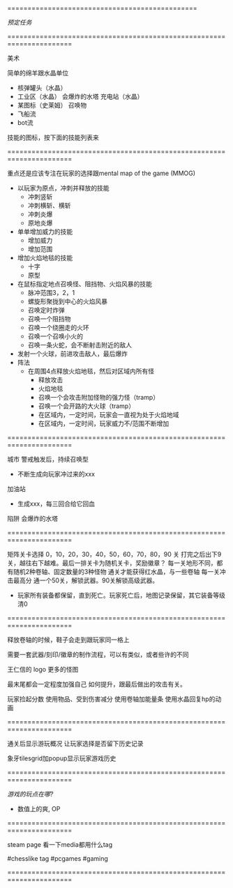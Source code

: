 
===============================================

*预定任务*

======================================================================

美术

简单的绵羊跟水晶单位
* 核弹罐头（水晶）
* 工业区（水晶）
会爆炸的水塔
充电站（水晶）
* 某图标（史莱姆）
召唤物
* 飞船流
* bot流

技能的图标，按下面的技能列表来

======================================================================

重点还是应该专注在玩家的选择跟mental map of the game (MMOG)
* 以玩家为原点，冲刺并释放的技能
  - 冲刺竖斩
  - 冲刺横斩、横斩
  - 冲刺炎爆
  - 原地炎爆
* 单单增加威力的技能
  - 增加威力
  - 增加范围
* 增加火焰地毯的技能
  - 十字
  - 原型
* 在鼠标指定地点召唤怪、阻挡物、火焰风暴的技能
  - 脉冲范围3，2，1
  - 螺旋形聚拢到中心的火焰风暴
  - 召唤定时炸弹
  - 召唤一个阻挡物
  - 召唤一个绕圈走的火环
  - 召唤一个召唤小火的
  - 召唤一条火蛇，会不断射击附近的敌人
* 发射一个火球，前进攻击敌人，最后爆炸
* 阵法
  - 在周围4点释放火焰地毯，然后对区域内所有怪
    - 释放攻击
    - 火焰地毯
    - 召唤一个会攻击附加怪物的强力怪（tramp）
    - 召唤一个会开路的大火球（tramp）
    - 在区域内，一定时间，玩家会一直视为处于火焰地域
    - 在区域内，一定时间，玩家威力不/范围不断增加

======================================================================

城市
警戒触发后，持续召唤型 
* 不断生成向玩家冲过来的xxx

加油站
* 生成xxx，每三回合给它回血
  
陷阱
会爆炸的水塔

======================================================================

矩阵关卡选择
0，10，20，30，40，50，60，70，80，90 关
打完之后出下9关，越往右下越难。最后一排关卡为随机关卡，奖励徽章？
每一关地形不同，都有随机2种卷轴、固定数量的3种怪物
通关才能获得红水晶，与一些卷轴
每一关冲击最高分
通一个50关，解锁武器。90关解锁高级武器。
* 玩家所有装备都保留，直到死亡。玩家死亡后，地图记录保留，其它装备等级清0

======================================================================

释放卷轴的时候，鞋子会走到跟玩家同一格上

需要一套武器/刻印/徽章的制作流程，可以有类似，或者些许的不同

王仁信的 logo
更多的怪图

最末尾都会一定程度加强自己 
如何提升，跟最后做出的攻击有关。


玩家捡起分数
使用物品、受到伤害减分
使用卷轴加能量条
使用水晶回复hp的动画
  
======================================================================

通关后显示游玩概况
让玩家选择是否留下历史记录

象牙tilesgrid加popup显示玩家游戏历史

======================================================================

*游戏的玩点在哪?*
- 数值上的爽, OP

======================================================================

steam page
看一下media都用什么tag

#chesslike tag 
#pcgames 
#gaming
  
======================================================================

